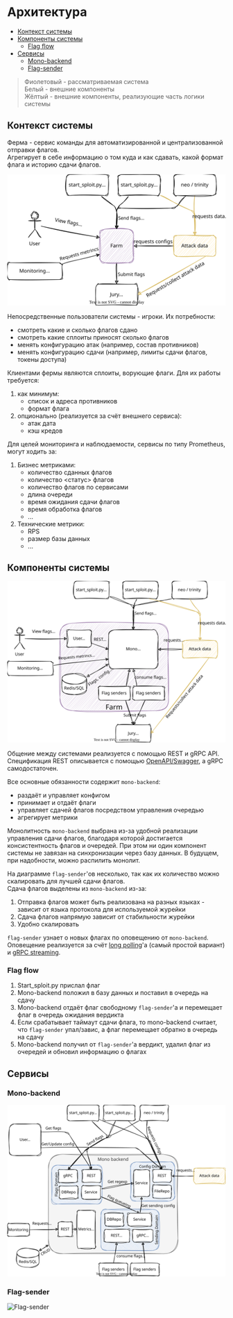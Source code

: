 # Архитектура  <!-- omit in toc -->

- [Контекст системы](#контекст-системы)
- [Компоненты системы](#компоненты-системы)
  - [Flag flow](#flag-flow)
- [Сервисы](#сервисы)
  - [Mono-backend](#mono-backend)
  - [Flag-sender](#flag-sender)

> Фиолетовый - рассматриваемая система  
> Белый - внешние компоненты  
> Жёлтый - внешние компоненты, реализующие часть логики системы

## Контекст системы

Ферма - сервис команды для автоматизированной и централизованной отправки флагов.  
Агрегирует в себе информацию о том куда и как сдавать, какой формат флага и историю сдачи флагов.  

![context](./img/context.drawio.svg)

Непосредственные пользователи системы - игроки. Их потребности:
- смотреть какие и сколько флагов сдано
- смотреть какие сплоиты приносят сколько флагов
- менять конфигурацию атак (например, состав противников)
- менять конфигурацию сдачи (например, лимиты сдачи флагов, токены доступа)

Клиентами фермы являются сплоиты, ворующие флаги. Для их работы требуется:
1. как минимум:
   - список и адреса противников
   - формат флага
2. опционально (реализуется за счёт внешнего сервиса):
   - атак дата
   - кэш кредов

Для целей мониторинга и наблюдаемости, сервисы по типу Prometheus, могут ходить за:
1. Бизнес метриками:
   - количество сданных флагов
   - количество <статус> флагов
   - количество флагов по сервисами
   - длина очереди
   - время ожидания сдачи флагов
   - время обработка флагов
   - ...
2. Технические метрики:
   - RPS
   - размер базы данных
   - ...

## Компоненты системы

![container](./img/containers.drawio.svg)

Общение между системами реализуется с помощью REST и gRPC API.  
Спецификация REST описывается с помощью [OpenAPI/Swagger](https://www.openapis.org/), а gRPC самодостаточен.

Все основные обязанности содержит `mono-backend`:
- раздаёт и управляет конфигом
- принимает и отдаёт флаги
- управляет сдачей флагов посредством управления очередью 
- агрегирует метрики

Монолитность `mono-backend` выбрана из-за удобной реализации управления сдачи флагов, благодаря которой достигается консистентность флагов и очередей.
При этом ни один компонент системы не завязан на синхронизации через базу данных.
В будущем, при надобности, можно распилить монолит.

На диаграмме `flag-sender`'ов несколько, так как их количество можно скалировать для лучшей сдачи флагов.  
Сдача флагов выделены из `mono-backend` из-за:
1. Отправка флагов может быть реализована на разных языках - зависит от языка протокола для используемой журейки
2. Сдача флагов напрямую зависит от стабильности журейки
3. Удобно скалировать

`flag-sender` узнает о новых флагах по оповещению от `mono-backend`. Оповещение реализуется за счёт [long polling](https://en.wikipedia.org/wiki/Push_technology#Long_polling)'a (самый простой вариант) и [gRPC streaming](https://grpc.io/docs/languages/go/basics/#server-side-streaming-rpc).

### Flag flow
1. Start_sploit.py прислал флаг
2. Mono-backend положил в базу данных и поставил в очередь на сдачу
3. Mono-backend отдаёт флаг свободному `flag-sender`'а и перемещает флаг в очередь ожидания вердикта
4. Если срабатывает таймаут сдачи флага, то mono-backend считает, что `flag-sender` упал/завис, а флаг перемещает обратно в очередь на сдачу
5. Mono-backend получил от `flag-sender`'а вердикт, удалил флаг из очередей и обновил информацию о флагах

## Сервисы

### Mono-backend

![Backend](./img/mono-backend.drawio.svg)

### Flag-sender

![Flag-sender](./img/flag-sender.drawio.svg)
